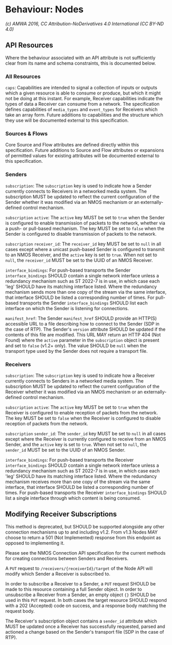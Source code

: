 # Behaviour: Nodes

_(c) AMWA 2016, CC Attribution-NoDerivatives 4.0 International (CC BY-ND 4.0)_

## API Resources

Where the behaviour associated with an API attribute is not sufficiently clear from its name and schema constraints, this is documented below.

### All Resources

`caps`: Capabilities are intended to signal a collection of inputs or outputs which a given resource is able to consume or produce, but which it might not be doing at this instant. For example, Receiver capabilities indicate the types of data a Receiver can consume from a network. The specification defines capabilities of `media_types` and `event_types` for Receivers which take an array form. Future additions to capabilities and the structure which they use will be documented external to this specification.

### Sources & Flows

Core Source and Flow attributes are defined directly within this specification. Future additions to Source and Flow attributes or expansions of permitted values for existing attributes will be documented external to this specification.

### Senders

`subscription`: The `subscription` key is used to indicate how a Sender currently connects to Receivers in a networked media system. The subscription MUST be updated to reflect the current configuration of the Sender whether it was modified via an NMOS mechanism or an externally-defined control mechanism.

`subscription` `active`: The `active` key MUST be set to `true` when the Sender is configured to enable transmission of packets to the network, whether via a push- or pull-based mechanism. The key MUST be set to `false` when the Sender is configured to disable transmission of packets to the network.

`subscription` `receiver_id`: The `receiver_id` key MUST be set to `null` in all cases except where a unicast push-based Sender is configured to transmit to an NMOS Receiver, and the `active` key is set to `true`. When not set to `null`, the `receiver_id` MUST be set to the UUID of an NMOS Receiver.

`interface_bindings`: For push-based transports the Sender `interface_bindings` SHOULD contain a single network interface unless a redundancy mechanism such as ST 2022-7 is in use, in which case each 'leg' SHOULD have its matching interface listed. Where the redundancy mechanism sends more than one copy of the stream via the same interface, that interface SHOULD be listed a corresponding number of times. For pull-based transports the Sender `interface_bindings` SHOULD list each interface on which the Sender is listening for connections.

`manifest_href`: The Sender `manifest_href` SHOULD provide an HTTP(S) accessible URL to a file describing how to connect to the Sender (SDP in the case of RTP). The Sender's `version` attribute SHOULD be updated if the contents of this file are modified. This URL MAY return an HTTP 404 (Not Found) where the `active` parameter in the `subscription` object is present and set to `false` (v1.2+ only). The value SHOULD be `null` when the transport type used by the Sender does not require a transport file.

### Receivers

`subscription`: The `subscription` key is used to indicate how a Receiver currently connects to Senders in a networked media system. The subscription MUST be updated to reflect the current configuration of the Receiver whether it was modified via an NMOS mechanism or an externally-defined control mechanism.

`subscription` `active`: The `active` key MUST be set to `true` when the Receiver is configured to enable reception of packets from the network. The key MUST be set to `false` when the Receiver is configured to disable reception of packets from the network.

`subscription` `sender_id`: The `sender_id` key MUST be set to `null` in all cases except where the Receiver is currently configured to receive from an NMOS Sender, and the `active` key is set to `true`. When not set to `null`, the `sender_id` MUST be set to the UUID of an NMOS Sender.

`interface_bindings`: For push-based transports the Receiver `interface_bindings` SHOULD contain a single network interface unless a redundancy mechanism such as ST 2022-7 is in use, in which case each 'leg' SHOULD have its matching interface listed. Where the redundancy mechanism receives more than one copy of the stream via the same interface, that interface SHOULD be listed a corresponding number of times. For push-based transports the Receiver `interface_bindings` SHOULD list a single interface through which content is being consumed.

## Modifying Receiver Subscriptions

This method is deprecated, but SHOULD be supported alongside any other connection mechanisms up to and including v1.2. From v1.3 Nodes MAY choose to return a 501 (Not Implemented) response from this endpoint as opposed to implementing it.

Please see the NMOS Connection API specification for the current methods for creating connections between Senders and Receivers.

A `PUT` request to `/receivers/{receiverId}/target` of the Node API will modify which Sender a Receiver is subscribed to.

In order to subscribe a Receiver to a Sender, a `PUT` request SHOULD be made to this resource containing a full Sender object.
In order to unsubscribe a Receiver from a Sender, an empty object `{}` SHOULD be used in this `PUT` request.
In both cases the target resource SHOULD respond with a 202 (Accepted) code on success, and a response body matching the request body.

The Receiver's subscription object contains a `sender_id` attribute which MUST be updated once a Receiver has successfully requested, parsed and actioned a change based on the Sender's transport file (SDP in the case of RTP).
